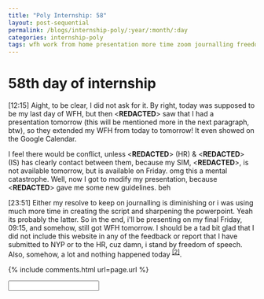 ```yaml
---
title: "Poly Internship: 58"
layout: post-sequential
permalink: /blogs/internship-poly/:year/:month/:day
categories: internship-poly
tags: wfh work from home presentation more time zoom journalling freedom of speech diminishing
---
```

# 58th day of internship

<span class="timestamp">[12:15]</span> Aight, to be clear, I did not ask for it. By right, today was supposed to be my last day of WFH, but then <span class='disable-selection' ondblclick="this.innerHTML='Ms Olivia'">&lt;<b>REDACTED</b>&gt;</span> saw that I had a presentation tomorrow (this will be mentioned more in the next paragraph, btw), so they extended my WFH from today to tomorrow! It even showed on the Google Calendar.

I feel there would be conflict, unless <span class='disable-selection' ondblclick="this.innerHTML='Ms Olivia'">&lt;<b>REDACTED</b>&gt;</span> (HR) & <span class='disable-selection' ondblclick="this.innerHTML='Mr Alan'">&lt;<b>REDACTED</b>&gt;</span> (IS) has clearly contact between them, because my SIM, <span class='disable-selection' ondblclick="this.innerHTML='Mr Sunny'">&lt;<b>REDACTED</b>&gt;</span>, is not available tomorrow, but is available on Friday. omg this a mental catastrophe. Well, now I got to modify my presentation, because <span class='disable-selection' ondblclick="this.innerHTML='Mr Sunny'">&lt;<b>REDACTED</b>&gt;</span> gave me some new guidelines. beh

<span class="timestamp">[23:51]</span> Either my resolve to keep on journalling is diminishing or i was using much more time in creating the script and sharpening the powerpoint. Yeah its probably the latter. So in the end, i'll be presenting on my final Friday, <span class="timestamp">09:15</span>, and somehow, still got WFH tomorrow. I should be a tad bit glad that I did not include this website in any of the feedback or report that I have submitted to NYP or to the HR, cuz damn, i stand by freedom of speech. Also, somehow, a lot and nothing happened today <sup><a href="#2">[2]</a></sup>.


<!--

<span class='disable-selection' ondblclick="this.innerHTML=''">&lt;<b>REDACTED</b>&gt;</span>
<span class='disable-selection' ondblclick="this.innerHTML=''">&#42;&#42;&#42;</span>

-->

{% include comments.html url=page.url %}

<input id="password-input" type="password" class="text-secret" onkeyup="unlock()">

<span class="disable-selection" id="truth" style="display:none;"><sup id="1">[1]</sup><span class='disable-selection' ondblclick="this.innerHTML='there are some people who i just fucking hate right now. such fake smiles. huh. idiots, they are. i can see right through them. i\'m not convinced.'">&lt;<b>REDACTED</b>&gt;</span>. I wanted say a lot but it also contained a lot of vulgarities, so uh, yeah just ignore that redacted text.<br><br><sup id="2">[2]</sup> In the end, i find forgiveness to give to some people in my life. My anger towards them roots from me hating myself, because gad-damn, what the actual <span class='disable-selection' ondblclick="this.innerHTML='fuck'">&#42;&#42;&#42;</span>. my autism has no benefit in my life or in this world. I hated that my life was only given this mental disorder that driven me to contemplate suicide (many weeks ago), and I- so much hurt in my life. every. <span class='disable-selection' ondblclick="this.innerHTML='fucking'">&#42;&#42;&#42;</span>. day. <br><br>but this world, this world isn't perfect either. wha- where tf did I think I should be perfect? hahahahah. what on earth. I still don't know why God created me like this, but, damn, in His own time. in His own time. I have many words, but spoken in few.</span>
